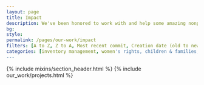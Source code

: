 ```yaml
---
layout: page
title: Impact
description: We've been honored to work with and help some amazing nonprofits and civic organizations over the years whose work is making a substantive difference in the world. Below is a list of some of the fantastic organizations we've helped throughout the years.
bg:
style:
permalink: /pages/our-work/impact
filters: [A to Z, Z to A, Most recent commit, Creation date (old to new), Creation date (new to old)]
categories: [inventory management, women's rights, children & families, advocacy, conservation, domestic violence, extinction prevention, community building, foster care, youth issues]
---
```


{% include mixins/section_header.html %}
{% include our_work/projects.html %}
